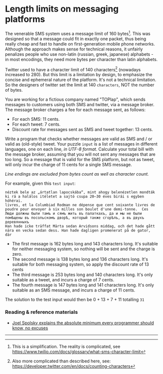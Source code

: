 # Length limits on messaging platforms

The venerable SMS system uses a message limit of 160 bytes[^1]. This was designed so that a message could fit in exactly one packet, thus being really cheap and fast to handle on first-generation mobile phone networks. Although the approach makes sense for technical reasons, it unfairly penalizes people who use non-latin (russian, greek, japanese) alphabets - in most encodings, they need more bytes per character than latin alphabets.

Twitter used to have a character limit of 140 characters[^2] (nowadays increased to 280). But this limit is a limitation by design, to emphasize the concise and ephemeral nature of the platform. It's not a technical limitation. So the designers of twitter set the limit at 140 `characters`, NOT the number of bytes.

You are working for a fictious company named "TOPlap", which sends messages to customers using both SMS and twitter, via a message broker. The message broker charges a fee for each message sent, as follows:

* For each SMS: 11 cents.
* For each tweet: 7 cents.
* Discount rate for messages sent as SMS and tweet together: 13 cents.

Write a program that checks whether messages are valid as SMS and / or valid as (old-style) tweet. Your puzzle `input` is a list of messages in different languages, one on each line, *in UTF-8 format*. Calculate your total bill with the message broker, assuming that you will not sent any messages that are too long. So a message that is valid for the SMS platform, but not as tweet, will only incur the charge of 11 cents for a single SMS message. 

*Line endings are excluded from bytes count as well as character count.*

For example, given this `test input`:

```
néztek bele az „ártatlan lapocskába“, mint ahogy belenézetlen mondták ki rá a halálos itéletet a sajtó csupa 20–30 éves birái s egyben hóhérai.
livres, et la Columbiad Rodman ne dépense que cent soixante livres de poudre pour envoyer à six milles son boulet d'une demi-tonne.  Ces
Люди должны были тамъ и сямъ жить въ палаткахъ, да и мы не были помѣщены въ посольскомъ дворѣ, который также сгорѣлъ, а въ двухъ деревянныхъ
Han hade icke träffat Märta sedan Arvidsons middag, och det hade gått nära en vecka sedan dess. Han hade dagligen promenerat på de gator, där
```

* The first message is 162 bytes long and 143 characters long. It's suitable for neither messaging system, so nothing will be sent and the charge is zero.
* The second message is 138 bytes long and 136 characters long. It's suitable for both messaging system, so apply the discount rate of 13 cents
* The third message is 253 bytes long and 140 characters long. It's only suitable as a tweet, and incurs a charge of 7 cents.
* The fourth message is 147 bytes long and 141 characters long. It's only suitable as an SMS message, and incurs a charge of 11 cents.

The solution to the test input would then be 0 + 13 + 7 + 11 totalling `31`

### Reading & reference materials

* [Joel Spolsky explains the absolute minimum every programmer should know, no excuses](https://www.joelonsoftware.com/2003/10/08/the-absolute-minimum-every-software-developer-absolutely-positively-must-know-about-unicode-and-character-sets-no-excuses/)

------

[^1]: This is a simplification. The reality is complicated, see https://www.twilio.com/docs/glossary/what-sms-character-limit
[^2]: Also more complicated than described here, see: https://developer.twitter.com/en/docs/counting-characters
